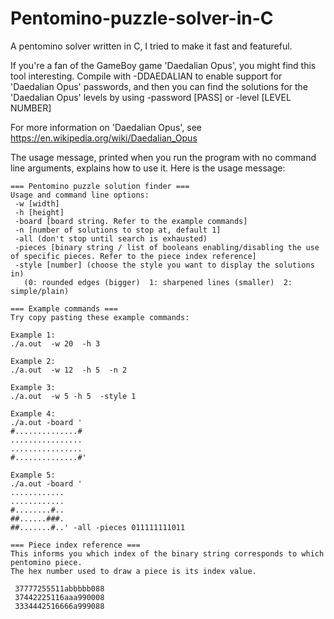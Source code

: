# Pentomino-puzzle-solver-in-C
A pentomino solver written in C, I tried to make it fast and featureful.

If you're a fan of the GameBoy game 'Daedalian Opus', you might find this tool interesting. Compile with -DDAEDALIAN to enable support for 'Daedalian Opus' passwords, and then you can find the solutions for the 'Daedalian Opus' levels by using -password [PASS] or -level [LEVEL NUMBER]

For more information on 'Daedalian Opus', see https://en.wikipedia.org/wiki/Daedalian_Opus

The usage message, printed when you run the program with no command line arguments, explains how to use it. Here is the usage message:

```
=== Pentomino puzzle solution finder ===
Usage and command line options:
 -w [width] 
 -h [height] 
 -board [board string. Refer to the example commands] 
 -n [number of solutions to stop at, default 1] 
 -all (don't stop until search is exhausted)
 -pieces [binary string / list of booleans enabling/disabling the use of specific pieces. Refer to the piece index reference]
 -style [number] (choose the style you want to display the solutions in)
   (0: rounded edges (bigger)  1: sharpened lines (smaller)  2: simple/plain) 

=== Example commands ===
Try copy pasting these example commands:

Example 1:
./a.out  -w 20  -h 3

Example 2:
./a.out  -w 12  -h 5  -n 2

Example 3:
./a.out  -w 5 -h 5  -style 1

Example 4:
./a.out -board '
#..............#
................
................
#..............#'

Example 5:
./a.out -board '
............
............
#........#..
##......###.
##.......#..' -all -pieces 011111111011

=== Piece index reference ===
This informs you which index of the binary string corresponds to which pentomino piece.
The hex number used to draw a piece is its index value.

 37777255511abbbbb088
 37442225116aaa990008
 3334442516666a999088
```
